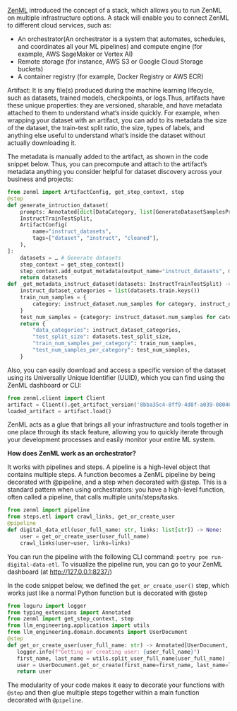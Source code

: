 [ZenML](https://docs.zenml.io/user-guide/production-guide/understand-stacks.) introduced the concept of a stack, which allows you to run ZenML on multiple infrastructure options. A stack will enable you to connect ZenML to different cloud services, such as:

- An orchestrator(An orchestrator is a system that automates, schedules, and coordinates all your ML pipelines) and compute engine (for example, AWS SageMaker or Vertex AI)
- Remote storage (for instance, AWS S3 or Google Cloud Storage buckets)
- A container registry (for example, Docker Registry or AWS ECR)

Artifact: It is any file(s) produced during the machine learning lifecycle, such as datasets, trained models, checkpoints, or logs.Thus, artifacts have these unique properties: they are versioned, sharable, and have metadata attached to them to understand what’s inside quickly. For example, when wrapping your dataset with an artifact, you can add to its metadata the size of the dataset, the train-test split ratio, the size, types of labels, and anything else useful to understand what’s inside the dataset without actually downloading it.

The metadata is manually added to the artifact, as shown in the code snippet below. Thus, you can precompute and attach to the artifact’s metadata anything you consider helpful for dataset discovery across your business and projects:

```py
from zenml import ArtifactConfig, get_step_context, step
@step
def generate_intruction_dataset(
    prompts: Annotated[dict[DataCategory, list[GenerateDatasetSamplesPrompt]], "prompts"]) -> Annotated[
    InstructTrainTestSplit,
    ArtifactConfig(
        name="instruct_datasets",
        tags=["dataset", "instruct", "cleaned"],
    ),
]:
    datasets = … # Generate datasets
    step_context = get_step_context()
    step_context.add_output_metadata(output_name="instruct_datasets", metadata=_get_metadata_instruct_dataset(datasets))
    return datasets
def _get_metadata_instruct_dataset(datasets: InstructTrainTestSplit) -> dict[str, Any]:
    instruct_dataset_categories = list(datasets.train.keys())
    train_num_samples = {
        category: instruct_dataset.num_samples for category, instruct_dataset in datasets.train.items()
    }
    test_num_samples = {category: instruct_dataset.num_samples for category, instruct_dataset in datasets.test.items()}
    return {
        "data_categories": instruct_dataset_categories,
        "test_split_size": datasets.test_split_size,
        "train_num_samples_per_category": train_num_samples,
        "test_num_samples_per_category": test_num_samples,
    }
```
Also, you can easily download and access a specific version of the dataset using its Universally Unique Identifier (UUID), which you can find using the ZenML dashboard or CLI:
```py
from zenml.client import Client
artifact = Client().get_artifact_version('8bba35c4-8ff9-4d8f-a039-08046efc9fdc')
loaded_artifact = artifact.load()
```




ZenML acts as a glue that brings all your infrastructure and tools together in one place through its stack feature, allowing you to quickly iterate through your development processes and easily monitor your entire ML system.


<strong>How does ZenML work as an orchestrator?</strong> 

It works with pipelines and steps. A pipeline is a high-level object that contains multiple steps. A function becomes a ZenML pipeline by being decorated with @pipeline, and a step when decorated with @step. This is a standard pattern when using orchestrators: you have a high-level function, often called a pipeline, that calls multiple units/steps/tasks.
```py
from zenml import pipeline
from steps.etl import crawl_links, get_or_create_user
@pipeline
def digital_data_etl(user_full_name: str, links: list[str]) -> None:
    user = get_or_create_user(user_full_name)
    crawl_links(user=user, links=links)
```

You can run the pipeline with the following CLI command: ```poetry poe run-digital-data-etl```. To visualize the pipeline run, you can go to your ZenML dashboard (at http://127.0.0.1:8237/)

 In the code snippet below, we defined the ```get_or_create_user()``` step, which works just like a normal Python function but is decorated with @step
 ```py
from loguru import logger
from typing_extensions import Annotated
from zenml import get_step_context, step
from llm_engineering.application import utils
from llm_engineering.domain.documents import UserDocument
@step
def get_or_create_user(user_full_name: str) -> Annotated[UserDocument, "user"]:
    logger.info(f"Getting or creating user: {user_full_name}")
    first_name, last_name = utils.split_user_full_name(user_full_name)
    user = UserDocument.get_or_create(first_name=first_name, last_name=last_name)
    return user
```
The modularity of your code makes it easy to decorate your functions with ```@step``` and then glue multiple steps together within a main function decorated with ```@pipeline```.



